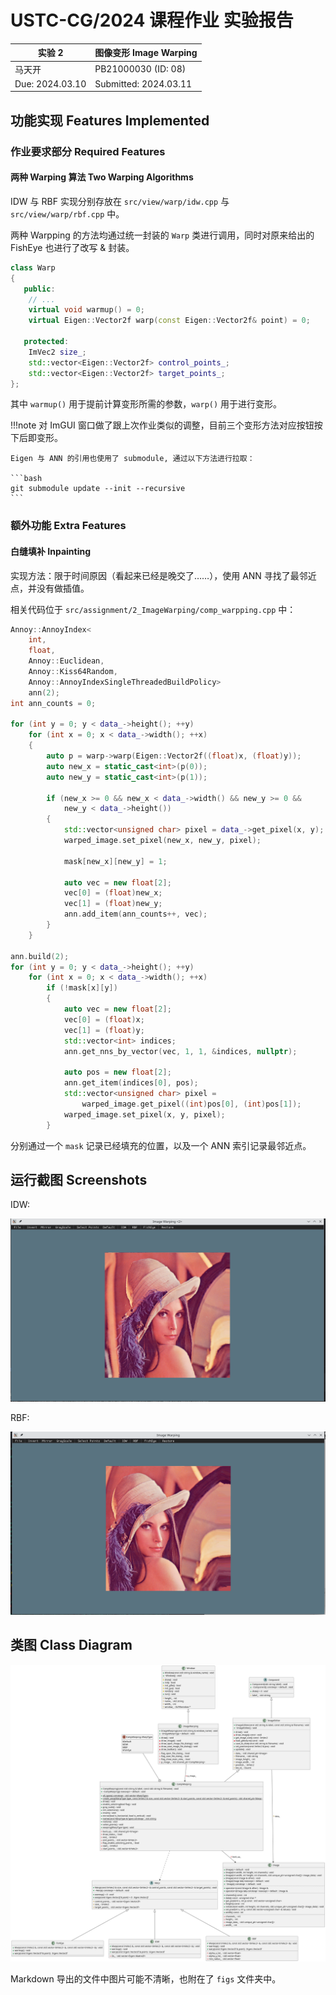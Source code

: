 # USTC-CG/2024 课程作业 实验报告

| 实验 2          | 图像变形 Image Warping |
| --------------- | ---------------------- |
| 马天开          | PB21000030 (ID: 08)    |
| Due: 2024.03.10 | Submitted: 2024.03.11  |

## 功能实现 Features Implemented

### 作业要求部分 Required Features

#### 两种 Warping 算法 Two Warping Algorithms

IDW 与 RBF 实现分别存放在 `src/view/warp/idw.cpp` 与 `src/view/warp/rbf.cpp` 中。

两种 Warpping 的方法均通过统一封装的 `Warp` 类进行调用，同时对原来给出的 FishEye 也进行了改写 & 封装。

```cpp
class Warp
{
   public:
    // ...
    virtual void warmup() = 0;
    virtual Eigen::Vector2f warp(const Eigen::Vector2f& point) = 0;

   protected:
    ImVec2 size_;
    std::vector<Eigen::Vector2f> control_points_;
    std::vector<Eigen::Vector2f> target_points_;
};
```

其中 `warmup()` 用于提前计算变形所需的参数，`warp()` 用于进行变形。

!!!note
    对 ImGUI 窗口做了跟上次作业类似的调整，目前三个变形方法对应按钮按下后即变形。

    Eigen 与 ANN 的引用也使用了 submodule, 通过以下方法进行拉取：

    ```bash
    git submodule update --init --recursive
    ```

### 额外功能 Extra Features

#### 白缝填补 Inpainting

实现方法：限于时间原因（看起来已经是晚交了……），使用 ANN 寻找了最邻近点，并没有做插值。

相关代码位于 `src/assignment/2_ImageWarping/comp_warpping.cpp` 中：

```cpp
Annoy::AnnoyIndex<
    int,
    float,
    Annoy::Euclidean,
    Annoy::Kiss64Random,
    Annoy::AnnoyIndexSingleThreadedBuildPolicy>
    ann(2);
int ann_counts = 0;

for (int y = 0; y < data_->height(); ++y)
    for (int x = 0; x < data_->width(); ++x)
    {
        auto p = warp->warp(Eigen::Vector2f((float)x, (float)y));
        auto new_x = static_cast<int>(p(0));
        auto new_y = static_cast<int>(p(1));

        if (new_x >= 0 && new_x < data_->width() && new_y >= 0 &&
            new_y < data_->height())
        {
            std::vector<unsigned char> pixel = data_->get_pixel(x, y);
            warped_image.set_pixel(new_x, new_y, pixel);

            mask[new_x][new_y] = 1;

            auto vec = new float[2];
            vec[0] = (float)new_x;
            vec[1] = (float)new_y;
            ann.add_item(ann_counts++, vec);
        }
    }

ann.build(2);
for (int y = 0; y < data_->height(); ++y)
    for (int x = 0; x < data_->width(); ++x)
        if (!mask[x][y])
        {
            auto vec = new float[2];
            vec[0] = (float)x;
            vec[1] = (float)y;
            std::vector<int> indices;
            ann.get_nns_by_vector(vec, 1, 1, &indices, nullptr);

            auto pos = new float[2];
            ann.get_item(indices[0], pos);
            std::vector<unsigned char> pixel =
                warped_image.get_pixel((int)pos[0], (int)pos[1]);
            warped_image.set_pixel(x, y, pixel);
        }
```

分别通过一个 `mask` 记录已经填充的位置，以及一个 ANN 索引记录最邻近点。

## 运行截图 Screenshots

IDW:

![screenshot_idw](./figs/screenshot_idw.png)

RBF:

![screenshot](./figs/screenshot.png)

## 类图 Class Diagram

![Models](./figs/2_ImageWarping.png)

Markdown 导出的文件中图片可能不清晰，也附在了 `figs` 文件夹中。
